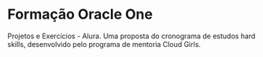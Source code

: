 # Formação Oracle One
 Projetos e Exercícios - Alura.
 Uma proposta do cronograma de estudos hard skills, desenvolvido pelo programa de mentoria Cloud Girls.
